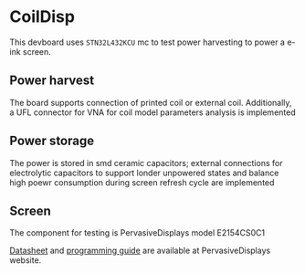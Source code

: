 # CoilDisp

This devboard uses `STN32L432KCU` mc to test power harvesting to power a e-ink screen.

## Power harvest

The board supports connection of printed coil or external coil. Additionally, a UFL connector for VNA for coil model parameters analysis is implemented

## Power storage

The power is stored in smd ceramic capacitors; external connections for electrolytic capacitors to support londer unpowered states and balance high poewr consumption during screen refresh cycle are implemented

## Screen

The component for testing is PervasiveDisplays model E2154CS0C1

[Datasheet](https://www.pervasivedisplays.com/wp-content/uploads/2021/12/1P255-00_03_E2154CS0C1_202111203doc.pdf) and [programming guide](https://docs.pervasivedisplays.com/epd-usage/epd-driving-sequence/small-epds) are available at PervasiveDisplays website.
